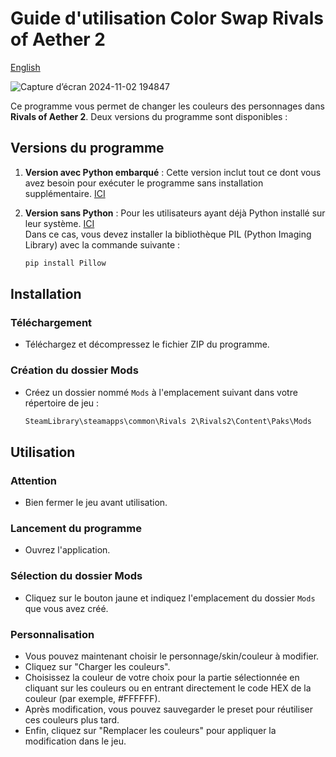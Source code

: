 
# Guide d'utilisation Color Swap Rivals of Aether 2

[English](README.en.md)

![Capture d’écran 2024-11-02 194847](https://github.com/user-attachments/assets/5d3e014a-74ef-4476-a3e2-0f56453ce117)



Ce programme vous permet de changer les couleurs des personnages dans **Rivals of Aether 2**. Deux versions du programme sont disponibles :

## Versions du programme

1. **Version avec Python embarqué** : Cette version inclut tout ce dont vous avez besoin pour exécuter le programme sans installation supplémentaire. [ICI](https://github.com/Keryan-666/Color-Swap-ROA-2/releases/download/v1.0.2/Color_Swap_ROA_2_python.zip)

   
2. **Version sans Python** : Pour les utilisateurs ayant déjà Python installé sur leur système. [ICI](https://github.com/Keryan-666/Color-Swap-ROA-2/releases/download/v1.0.2/Color_Swap_ROA_2.zip) <br>
   Dans ce cas, vous devez installer la bibliothèque PIL (Python Imaging Library) avec la commande suivante :

   ```bash
   pip install Pillow
   ```

## Installation

### Téléchargement
- Téléchargez et décompressez le fichier ZIP du programme.

### Création du dossier Mods
- Créez un dossier nommé `Mods` à l'emplacement suivant dans votre répertoire de jeu :

   ```css
   SteamLibrary\steamapps\common\Rivals 2\Rivals2\Content\Paks\Mods
   ```

## Utilisation

### Attention
- Bien fermer le jeu avant utilisation.

### Lancement du programme
- Ouvrez l'application.

### Sélection du dossier Mods
- Cliquez sur le bouton jaune et indiquez l'emplacement du dossier `Mods` que vous avez créé.

### Personnalisation
- Vous pouvez maintenant choisir le personnage/skin/couleur à modifier.
- Cliquez sur "Charger les couleurs".
- Choisissez la couleur de votre choix pour la partie sélectionnée en cliquant sur les couleurs ou en entrant directement le code HEX de la couleur (par exemple, #FFFFFF).
- Après modification, vous pouvez sauvegarder le preset pour réutiliser ces couleurs plus tard.
- Enfin, cliquez sur "Remplacer les couleurs" pour appliquer la modification dans le jeu.
